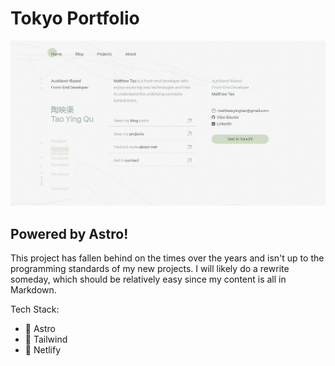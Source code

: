 # Tokyo Portfolio

![blog](/public/social.jpg)

## Powered by Astro!

This project has fallen behind on the times over the years and isn't up to the programming standards of my new projects. I will likely do a rewrite someday, which should be relatively easy since my content is all in Markdown.

Tech Stack:

- 🌺 Astro
- 🌺 Tailwind
- 🌺 Netlify
